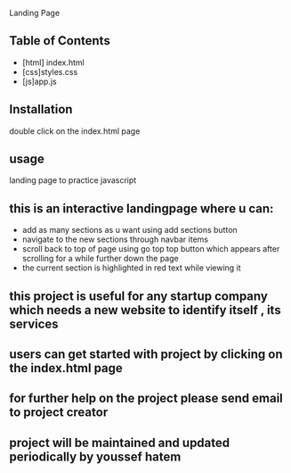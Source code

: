 Landing Page

## Table of Contents

* [html] index.html
* [css]styles.css
* [js]app.js

## Installation
double click on the index.html page

## usage

landing page to practice javascript
## this is an interactive landingpage where u can:

* add as many sections as u want using add sections button
* navigate to the new sections through navbar items
* scroll back to top of page using go top top button which appears after scrolling for a while further down the page
* the current section is highlighted in red text while viewing it 

## this project is useful for any startup company which needs a new website to identify itself , its services

## users can get started with project by clicking on the index.html page

## for further help on the project please send email to project creator

## project will be maintained and updated periodically by youssef hatem


